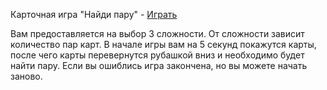 Карточная игра "Найди пару" - [Играть](https://Atikingi.github.io/Card-game/)

Вам предоставляется на выбор 3 сложности.
От сложности зависит количество пар карт.
В начале игры вам на 5 секунд покажутся карты, после чего карты перевернутся
рубашкой вниз и необходимо будет найти пару.
Если вы ошиблись игра закончена, но вы можете начать заново.
